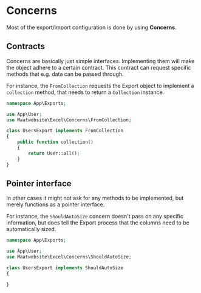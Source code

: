 # Concerns

Most of the export/import configuration is done by using **Concerns**. 

## Contracts

Concerns are basically just simple interfaces. Implementing them will make the object adhere to a 
certain contract. This contract can request specific methods that e.g. data can be passed through.

For instance, the `FromCollection` requests the Export object to implement a `collection` method, that needs to return a `Collection` instance.

```php
namespace App\Exports;

use App\User;
use Maatwebsite\Excel\Concerns\FromCollection;

class UsersExport implements FromCollection
{
    public function collection()
    {
        return User::all();
    }
}
```

## Pointer interface

In other cases it might not ask for any methods to be implemented, but merely functions as a pointer interface.

For instance, the `ShouldAutoSize` concern doesn't pass on any specific information, but does tell the Export process that the columns need to be automatically sized.

```php
namespace App\Exports;

use App\User;
use Maatwebsite\Excel\Concerns\ShouldAutoSize;

class UsersExport implements ShouldAutoSize
{

}
```
